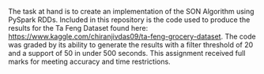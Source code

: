 The task at hand is to create an implementation of the SON Algorithm using PySpark RDDs. Included in this repository is the code used to produce the results for the Ta Feng Dataset found here: https://www.kaggle.com/chiranjivdas09/ta-feng-grocery-dataset. The code was graded by its ability to generate the results with a filter threshold of 20 and a support of 50 in under 500 seconds. This assignment received full marks for meeting accuracy and time restrictions.